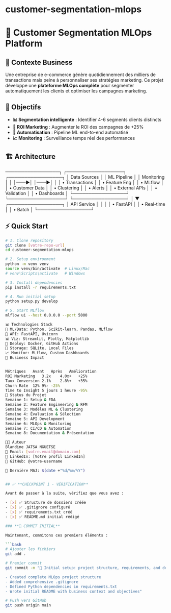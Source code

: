 # customer-segmentation-mlops

# 🛒 Customer Segmentation MLOps Platform

## 🎯 Contexte Business

Une entreprise de e-commerce génère quotidiennement des milliers de transactions mais peine à personnaliser ses stratégies marketing. Ce projet développe une **plateforme MLOps complète** pour segmenter automatiquement les clients et optimiser les campagnes marketing.

## 🚀 Objectifs

- **📊 Segmentation intelligente** : Identifier 4-6 segments clients distincts
- **🎯 ROI Marketing** : Augmenter le ROI des campagnes de +25%
- **🤖 Automatisation** : Pipeline ML end-to-end automatisé
- **📈 Monitoring** : Surveillance temps réel des performances

## 🏗️ Architecture

─────────────────┐ ┌──────────────────┐ ┌─────────────────┐
│ Data Sources │ │ ML Pipeline │ │ Monitoring │
│ │───▶│ │───▶│ │
│ • Transactions │ │ • Feature Eng │ │ • MLflow │
│ • Customer Data │ │ • Clustering │ │ • Alerts │
│ • External APIs │ │ • Validation │ │ • Dashboards │
└─────────────────┘ └──────────────────┘ └─────────────────┘
│
▼
┌─────────────────┐
│ API Service │
│ │
│ • FastAPI │
│ • Real-time │
│ • Batch │
└─────────────────┘


## ⚡ Quick Start

```bash
# 1. Clone repository
git clone [votre-repo-url]
cd customer-segmentation-mlops

# 2. Setup environment
python -m venv venv
source venv/bin/activate  # Linux/Mac
# venv\Scripts\activate   # Windows

# 3. Install dependencies  
pip install -r requirements.txt

# 4. Run initial setup
python setup.py develop

# 5. Start MLflow
mlflow ui --host 0.0.0.0 --port 5000

📊 Technologies Stack
🐍 ML/Data: Python, Scikit-learn, Pandas, MLflow
🚀 API: FastAPI, Uvicorn
📊 Viz: Streamlit, Plotly, Matplotlib
🐳 Deploy: Docker, GitHub Actions
💾 Storage: SQLite, Local Files
📈 Monitor: MLflow, Custom Dashboards
🎯 Business Impact


Métriques	Avant	Après	Amélioration
ROI Marketing	3.2x	4.0x+	+25%
Taux Conversion	2.1%	2.8%+	+35%
Churn Rate	12%	9%-	-25%
Time to Insight	5 jours	1 heure	-95%
🔄 Status du Projet
Semaine 1: Setup & EDA
Semaine 2: Feature Engineering & RFM
Semaine 3: Modèles ML & Clustering
Semaine 4: Évaluation & Sélection
Semaine 5: API Development
Semaine 6: MLOps & Monitoring
Semaine 7: CI/CD & Automation
Semaine 8: Documentation & Présentation

👨‍💻 Auteur
Blandine JATSA NGUETSE 
📧 Email: [votre.email@domain.com]
🔗 LinkedIn: [Votre profil LinkedIn]
🐙 GitHub: @votre-username

📅 Dernière MAJ: $(date +"%d/%m/%Y")


## ✅ **CHECKPOINT 1 - VÉRIFICATION**

Avant de passer à la suite, vérifiez que vous avez :

- [x] ✅ Structure de dossiers créée
- [x] ✅ .gitignore configuré
- [x] ✅ requirements.txt créé
- [x] ✅ README.md initial rédigé

### **🔄 COMMIT INITIAL**

Maintenant, commitons ces premiers éléments :

```bash
# Ajouter les fichiers  
git add .

# Premier commit
git commit -m "🚀 Initial setup: project structure, requirements, and documentation

- Created complete MLOps project structure
- Added comprehensive .gitignore 
- Defined Python dependencies in requirements.txt
- Wrote initial README with business context and objectives"

# Push vers GitHub
git push origin main
